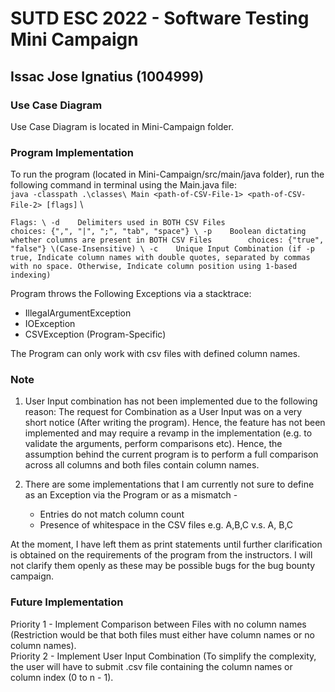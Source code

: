 # SUTD ESC 2022 - Software Testing Mini Campaign

## Issac Jose Ignatius (1004999)

### Use Case Diagram

Use Case Diagram is located in Mini-Campaign folder.

### Program Implementation

To run the program (located in Mini-Campaign/src/main/java folder), run the following command in terminal using the Main.java file: \
`java -classpath .\classes\ Main <path-of-CSV-File-1> <path-of-CSV-File-2> [flags]` \

`Flags: \
    -d    Delimiters used in BOTH CSV Files                                      choices: {",", "|", ";", "tab", "space"} \
    -p    Boolean dictating whether columns are present in BOTH CSV Files        choices: {"true", "false"} \(Case-Insensitive) \
    -c    Unique Input Combination (if -p true, Indicate column names with double quotes, separated by commas with no space. Otherwise, Indicate column position using 1-based indexing)`

Program throws the Following Exceptions via a stacktrace:

- IllegalArgumentException
- IOException
- CSVException (Program-Specific)

The Program can only work with csv files with defined column names.

### Note 

1. User Input combination has not been implemented due to the following reason: The request for Combination as a User Input was on a very short notice (After writing the program). Hence, the feature has not been implemented and may require a revamp in the implementation (e.g. to validate the arguments, perform comparisons etc). Hence, the assumption behind the current program is to perform a full comparison across all columns and both files contain column names.

2. There are some implementations that I am currently not sure to define as an Exception via the Program or as a mismatch -

    - Entries do not match column count
    - Presence of whitespace in the CSV files e.g. A,B,C v.s. A, B,C

At the moment, I have left them as print statements until further clarification is obtained on the requirements of the program from the instructors. I will not clarify them openly as these may be possible bugs for the bug bounty campaign.

### Future Implementation

Priority 1 - Implement Comparison between Files with no column names (Restriction would be that both files must either have column names or no column names). \
Priority 2 - Implement User Input Combination (To simplify the complexity, the user will have to submit .csv file containing the column names or column index (0 to n - 1).
